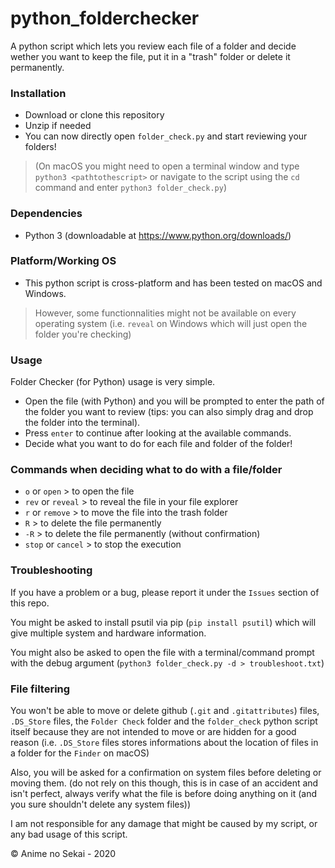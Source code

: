 # python_folderchecker
 A python script which lets you review each file of a folder and decide wether you want to keep the file, put it in a "trash" folder or delete it permanently.
 
 ### Installation
 - Download or clone this repository
 - Unzip if needed
 - You can now directly open `folder_check.py` and start reviewing your folders!
 
> (On macOS you might need to open a terminal window and type `python3 <pathtothescript>` or navigate to the script using the `cd` command and enter `python3 folder_check.py`)
 
 ### Dependencies
 - Python 3 (downloadable at https://www.python.org/downloads/)
 
 ### Platform/Working OS
 - This python script is cross-platform and has been tested on macOS and Windows.
 
 > However, some functionnalities might not be available on every operating system (i.e. `reveal` on Windows which will just open the folder you're checking)
 
 ### Usage
 Folder Checker (for Python) usage is very simple.
 
 - Open the file (with Python) and you will be prompted to enter the path of the folder you want to review (tips: you can also simply drag and drop the folder into the terminal).
 - Press `enter` to continue after looking at the available commands.
 - Decide what you want to do for each file and folder of the folder!
 
 
 ### Commands when deciding what to do with a file/folder
- `o` or `open`       >    to open the file
- `rev` or `reveal`    >    to reveal the file in your file explorer
- `r` or `remove`     >    to move the file into the trash folder
- `R`                 >    to delete the file permanently
- `-R`                >    to delete the file permanently (without confirmation)
- `stop` or `cancel`   >    to stop the execution


### Troubleshooting
If you have a problem or a bug, please report it under the `Issues` section of this repo.

You might be asked to install psutil via pip (`pip install psutil`) which will give multiple system and hardware information.

You might also be asked to open the file with a terminal/command prompt with the debug argument (`python3 folder_check.py -d > troubleshoot.txt`)

### File filtering
You won't be able to move or delete github (`.git` and `.gitattributes`) files, `.DS_Store` files, the `Folder Check` folder and the `folder_check` python script itself because they are not intended to move or are hidden for a good reason (i.e. `.DS_Store` files stores informations about the location of files in a folder for the `Finder` on macOS)

Also, you will be asked for a confirmation on system files before deleting or moving them. (do not rely on this though, this is in case of an accident and isn't perfect, always verify what the file is before doing anything on it (and you sure shouldn't delete any system files))

I am not responsible for any damage that might be caused by my script, or any bad usage of this script.



© Anime no Sekai - 2020
